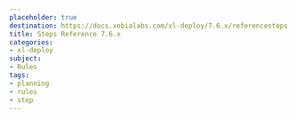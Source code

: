 ```yaml
---
placeholder: true
destination: https://docs.xebialabs.com/xl-deploy/7.6.x/referencesteps.html
title: Steps Reference 7.6.x
categories:
- xl-deploy
subject:
- Rules
tags:
- planning
- rules
- step
---
```

